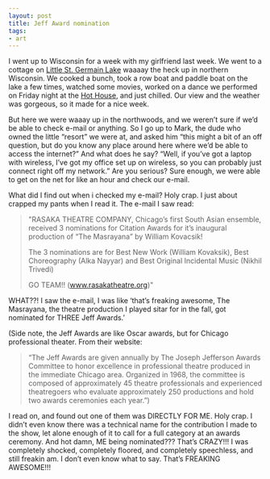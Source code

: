 ```yaml
---
layout: post
title: Jeff Award nomination
tags:
- art
---
```

I went up to Wisconsin for a week with my girlfriend last week. We went to a cottage on [Little St. Germain Lake](http://maps.google.com/maps?q=st.+germain,+wi+54558) waaaay the heck up in northern Wisconsin. We cooked a bunch, took a row boat and paddle boat on the lake a few times, watched some movies, worked on a dance we performed on Friday night at the [Hot House](http://www.hothouse.net/), and just chilled. Our view and the weather was gorgeous, so it made for a nice week.

But here we were waaay up in the northwoods, and we weren’t sure if we’d be able to check e-mail or anything. So I go up to Mark, the dude who owned the little “resort” we were at, and asked him “this might a bit of an off question, but do you know any place around here where we’d be able to access the internet?” And what does he say? “Well, if you’ve got a laptop with wireless, I’ve got my office set up on wireless, so you can probably just connect right off my network.” Are you serious? Sure enough, we were able to get on the net for like an hour and check our e-mail.

What did I find out when i checked my e-mail? Holy crap. I just about crapped my pants when I read it. The e-mail I saw read:

> 
> "RASAKA THEATRE COMPANY, Chicago’s first South Asian ensemble, received 3 nominations for Citation Awards for it’s inaugural production of “The Masrayana” by William Kovacsik!
> 
> The 3 nominations are for Best New Work (William Kovaksik), Best Choreography (Alka Nayyar) and Best Original Incidental Music (Nikhil Trivedi)
> 
> GO TEAM!!
> (www.rasakatheatre.org)"
> 

WHAT??! I saw the e-mail, I was like ‘that’s freaking awesome, The Masrayana, the theatre production I played sitar for in the fall, got nominated for THREE Jeff Awards.’

(Side note, the Jeff Awards are like Oscar awards, but for Chicago professional theater. From their website:

> 
> “The Jeff Awards are given annually by The Joseph Jefferson Awards Committee to honor excellence in professional theatre produced in the immediate Chicago area. Organized in 1968, the committee is composed of approximately 45 theatre professionals and experienced theatregoers who evaluate approximately 250 productions and hold two awards ceremonies each year.”)
> 

I read on, and found out one of them was DIRECTLY FOR ME. Holy crap. I didn’t even know there was a technical name for the contribution I made to the show, let alone enough of it to call for a full category at an awards ceremony. And hot damn, ME being nominated??? That’s CRAZY!!! I was completely shocked, completely floored, and completely speechless, and still freakin am. I don’t even know what to say. That’s FREAKING AWESOME!!! 

